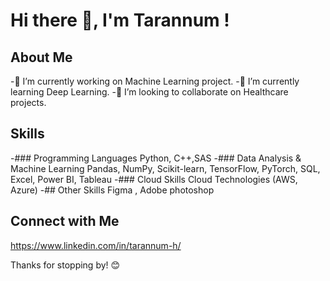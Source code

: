 
# Hi there 👋, I'm Tarannum !

## About Me
-🔭 I’m currently working on Machine Learning project.
-🌱 I’m currently learning Deep Learning.
  -👯 I’m looking to collaborate on Healthcare projects.

## Skills
-### Programming Languages
Python, C++,SAS
-### Data Analysis & Machine Learning
Pandas, NumPy, Scikit-learn, TensorFlow, PyTorch, SQL, Excel, Power BI, Tableau
-### Cloud  Skills
Cloud Technologies (AWS, Azure)
-## Other Skills
Figma , Adobe photoshop

## Connect with Me
https://www.linkedin.com/in/tarannum-h/

Thanks for stopping by! 😊



